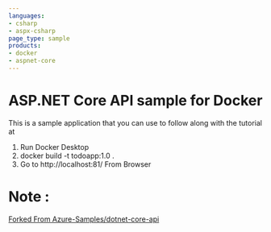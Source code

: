 ```yaml
---
languages:
- csharp
- aspx-csharp
page_type: sample
products:
- docker
- aspnet-core
---
```


# ASP.NET Core API sample for Docker

This is a sample application that you can use to follow along with the tutorial at 
1) Run Docker Desktop
2) docker build -t todoapp:1.0 .
3) Go to http://localhost:81/ From Browser
  
# Note :
[Forked From Azure-Samples/dotnet-core-api](https://github.com/Azure-Samples/dotnet-core-api)